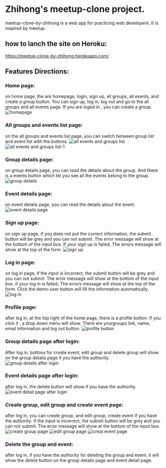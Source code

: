 # Zhihong's meetup-clone project.
meetup-clone-by-zhihong is a web app for practicing web developent. It is inspired by meetup.

## how to lanch the site on Heroku:
https://meetup-clone-by-zhihong.herokuapp.com/

## Features Directions:

### Home page: 
on home page, the are homepage, login, sign up, all groups, all events,  and create a group button. You can sign up, log in, log out and go to the all groups and all events page. If you are loged in , you can create a group.
![homepage](https://user-images.githubusercontent.com/102339574/182047001-c5089777-cd61-40d9-b948-1fd6f4a13d47.png)


### All groups and events list page:
on the all groups and events list page, you can switch between group list and event list with the buttons.
![all events and groups list](https://user-images.githubusercontent.com/102339574/182047173-3fc976ff-23f6-433f-9ce0-3ae6d0fac302.png)
![all events and groups list-1](https://user-images.githubusercontent.com/102339574/182047274-57be0c9b-1fb7-4cbd-890a-630f3f0903f5.png)


### Group details page:
on group details page, you can read the details about the group. And there is a events button which let you see all the events belong to the group.
![group details](https://user-images.githubusercontent.com/102339574/182047377-9cc635a6-f452-43e6-8bb6-a00048c08946.png)


### Event details page:
on event details page, you can read the details about the event.
![event details page](https://user-images.githubusercontent.com/102339574/182047430-9a3af7f3-0c1d-4849-953c-d04b114e6f62.png)


### Sign up page:
on sign up page, if you does not put the correct information, the submit button will be grey and you can not submit. The error message will show at the bottom of the input box. If your sign up is failed, The errors message will show at the top of the form.
![sign up](https://user-images.githubusercontent.com/102339574/182047525-95c00478-c463-496f-9bcc-ec9b5f16cbb6.png)


### Log in page:
on log in page, if the input is incorrect, the submit button will be grey and you can not submit. The error message will show at the bottom of the input box. if your log in is failed, The errors message will show at the top of the form. Click the demo-user button will fill the information automatically.
![log in](https://user-images.githubusercontent.com/102339574/182047626-4bbe1aca-a270-4b4a-b19f-ab5de4b6f032.png)


### Profile page:
after log in, at the top right of the home page, there is a profile button. If you click it , a drop down menu will show. There are yourgroups link, name, email information and log out button.
![profile button](https://user-images.githubusercontent.com/102339574/182047773-fc86cf46-8404-4ac0-946d-6ea43bf921f5.png)

### Group details page after login:
After log in, buttons for create event, edit group and delete group will show on the group details page if you have the authority.
![group details after login](https://user-images.githubusercontent.com/102339574/182047913-cfceeb11-9c12-4f3e-a6b2-c8f7e6b3803d.png)


### Event details page after login:
after log in, the delete button will show if you have the authority.
![event detail page after login](https://user-images.githubusercontent.com/102339574/182048014-70458927-1de6-4c73-8477-aa2284851fb4.png)

### Create group, edit group and create event page:
after log in, you can create group, and edit group, create event if you have the authority. If the input is incorrect, the submit button will be grey and you can not submit. The error message will show at the bottom of the input box. 
![create group page](https://user-images.githubusercontent.com/102339574/182048258-b6a923d6-9ef7-4e63-b5d7-0dea46d57bf0.png)
![edit group page](https://user-images.githubusercontent.com/102339574/182048265-da4b5c7f-f9e7-4986-9801-815d30377895.png)
![creat event page](https://user-images.githubusercontent.com/102339574/182048275-a8f5d27e-f54f-43e1-93dc-26d4ffa822b9.png)

### Delete the group and event:
after log in, if you have the authority for deleting the group and event, it will show the delete button on the group details page and event detail page.

